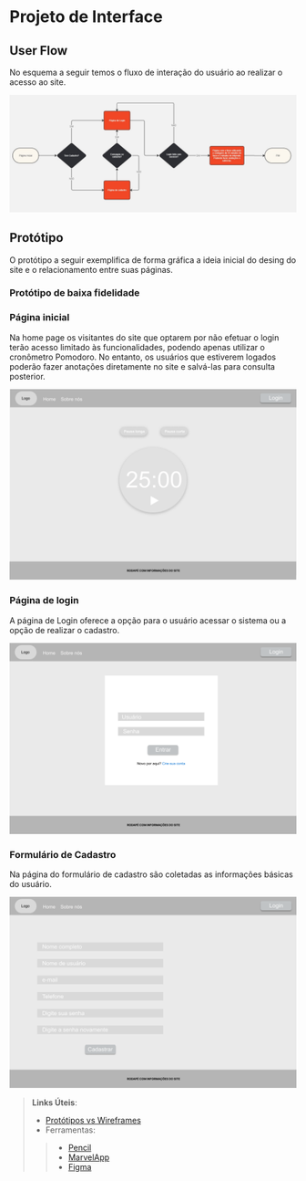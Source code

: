 
# Projeto de Interface

## User Flow
No esquema a seguir temos o fluxo de interação do usuário ao realizar o acesso ao site.  

<a href="Flow Chart"> <img src="img/FlowchartAj.jpg"></a>

## Protótipo

O protótipo a seguir exemplifica de forma gráfica a ideia inicial do desing do site e o relacionamento entre suas páginas.

### Protótipo de baixa fidelidade

### Página inicial

Na home page os visitantes do site que optarem por não efetuar o login terão acesso limitado às funcionalidades, podendo apenas utilizar o cronômetro Pomodoro. No entanto, os usuários que estiverem logados poderão fazer anotações diretamente no site e salvá-las para consulta posterior.

<a href="Página inicial"> <img src="img/BaixaFidelidade/001-Home.png"></a>

### Página de login

A página de Login oferece a opção para o usuário acessar o sistema ou a opção de realizar o cadastro.

<a href="Página inicial"> <img src="img/BaixaFidelidade/002-pag-login.png"></a>

### Formulário de Cadastro

Na página do formulário de cadastro são coletadas as informações básicas do usuário.

<a href="Página inicial"> <img src="img/BaixaFidelidade/003-pag-cadastro.png"></a>
 
> **Links Úteis**:
> - [Protótipos vs Wireframes](https://www.nngroup.com/videos/prototypes-vs-wireframes-ux-projects/)
>- Ferramentas:
>> - [Pencil](https://pencil.evolus.vn/)
>> - [MarvelApp](https://marvelapp.com/)
>> - [Figma](https://www.figma.com/)


